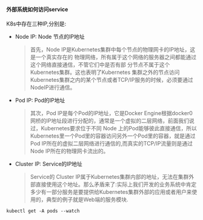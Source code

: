 #### 外部系统如何访问service

K8s中存在三种IP,分别是:

- Node IP: Node 节点的IP地址

  > 首先，Node IP是Kubernetes集群中每个节点的物理网卡的IP地址，这是一个真实存在的
  > 物理网络，所有属于这个网络的服务器之间都能通过这个网络直接通信，不管它们中是否有部
  > 分节点不属于这个Kubernetes集群。这也表明了Kubernetes 集群之外的节点访问Kubernetes集群之内的某个节点或者TCP/IP服务的时候，必须要通过NodeIP进行通信。

- Pod IP: Pod的IP地址

  > 其次，Pod IP是每个Pod的IP地址，它是Docker Engine根据docker0网桥的IP地址段进行分配的，通常是一个虚拟的二层网络，前面我们说过，Kubernetes要求位于不同 Node 上的Pod能够彼此直接通信，所以Kubernetes里一个Pod里的容器访问另外一个Pod里的容器，就是通过Pod IP所在的虚拟二层网络进行通信的,而真实的TCP/IP流量则是通过Node IP所在的物理网卡流出的。

- Cluster IP: Service的IP地址

  > Service的 Cluster IP属于Kubernetes集群内部的地址，无法在集群外部直接使用这个地址。那么矛盾来了:实际上我们开发的业务系统中肯定多少有一部分服务是要提供给Kubernetes集群外部的应用或者用户来使用的，典型的例子就是Web端的服务模块.

```
kubectl get -A pods --watch
```

